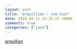 ```yaml
---
layout: post
title: "arquillian : jvm test"
date: 2016-02-11 23:16:23 +0800
comments: true
categories: ["java"]
---
```


<!-- more -->

[arquillian]

[arquillian]:http://arquillian.org/